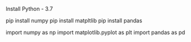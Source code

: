 Install Python - 3.7

pip install numpy
pip install matpltlib
pip install pandas

import numpy as np
import matplotlib.pyplot as plt
import pandas as pd